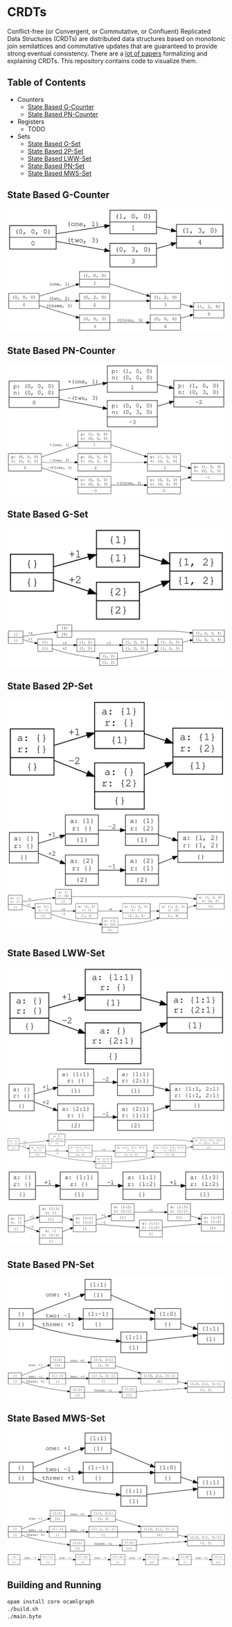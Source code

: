 # CRDTs
Conflict-free (or Convergent, or Commutative, or Confluent) Replicated Data
Structures (CRDTs) are distributed data structures based on monotonic join
semilattices and commutative updates that are guaranteed to provide strong
eventual consistency. There are a [lot of papers][crdt-papers] formalizing and
explaining CRDTs. This repository contains code to visualize them.

## Table of Contents
- Counters
    - [State Based G-Counter](#state-based-g-counter)
    - [State Based PN-Counter](#state-based-pn-counter)
- Registers
    - TODO
- Sets
    - [State Based G-Set](#state-based-g-set)
    - [State Based 2P-Set](#state-based-2p-set)
    - [State Based LWW-Set](#state-based-lww-set)
    - [State Based PN-Set](#state-based-pn-set)
    - [State Based MWS-Set](#state-based-mws-set)

## State Based G-Counter
![GCounter1](graphs/GCounter1.png)
![GCounter2](graphs/GCounter2.png)

## State Based PN-Counter
![PnCounter1](graphs/PnCounter1.png)
![PnCounter2](graphs/PnCounter2.png)

## State Based G-Set
![GSet1](graphs/GSet1.png)
![GSet2](graphs/GSet2.png)

## State Based 2P-Set
![TwoPSet1](graphs/TwoPSet1.png)
![TwoPSet2](graphs/TwoPSet2.png)
![TwoPSet3](graphs/TwoPSet3.png)

## State Based LWW-Set
![LwwSet1](graphs/LwwSet1.png)
![LwwSet2](graphs/LwwSet2.png)
![LwwSet3](graphs/LwwSet3.png)
![LwwSet4](graphs/LwwSet4.png)
![LwwSet5](graphs/LwwSet5.png)

## State Based PN-Set
![PnSet1](graphs/PnSet1.png)
![PnSet2](graphs/PnSet2.png)

## State Based MWS-Set
![MwsSet1](graphs/MwsSet1.png)
![MwsSet2](graphs/MwsSet2.png)
![MwsSet3](graphs/MwsSet3.png)

## Building and Running
```bash
opam install core ocamlgraph
./build.sh
./main.byte
```

[crdt-papers]: https://christophermeiklejohn.com/crdt/2014/07/22/readings-in-crdts.html
